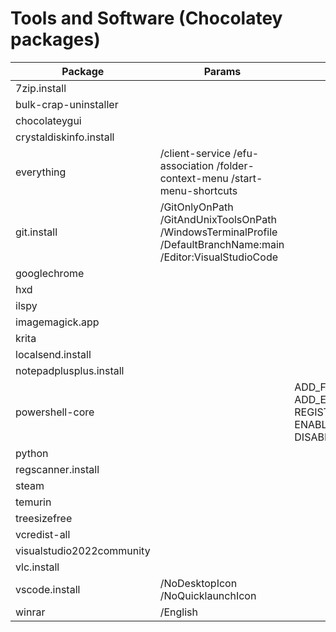 # Tools and Software (Chocolatey packages)

|Package                  |Params                                                                                                        |Install arguments                                                                                                                                                           |
|-------------------------|--------------------------------------------------------------------------------------------------------------|----------------------------------------------------------------------------------------------------------------------------------------------------------------------------|
|7zip.install             |                                                                                                              |                                                                                                                                                                            |
|bulk-crap-uninstaller    |                                                                                                              |                                                                                                                                                                            |
|chocolateygui            |                                                                                                              |                                                                                                                                                                            |
|crystaldiskinfo.install  |                                                                                                              |                                                                                                                                                                            |
|everything               |/client-service /efu-association /folder-context-menu /start-menu-shortcuts                                   |                                                                                                                                                                            |
|git.install              |/GitOnlyOnPath /GitAndUnixToolsOnPath /WindowsTerminalProfile /DefaultBranchName:main /Editor:VisualStudioCode|                                                                                                                                                                            |
|googlechrome             |                                                                                                              |                                                                                                                                                                            |
|hxd                      |                                                                                                              |                                                                                                                                                                            |
|ilspy                    |                                                                                                              |                                                                                                                                                                            |
|imagemagick.app          |                                                                                                              |                                                                                                                                                                            |
|krita                    |                                                                                                              |                                                                                                                                                                            |
|localsend.install        |                                                                                                              |                                                                                                                                                                            |
|notepadplusplus.install  |                                                                                                              |                                                                                                                                                                            |
|powershell-core          |                                                                                                              |ADD_FILE_CONTEXT_MENU_RUNPOWERSHELL=1 ADD_EXPLORER_CONTEXT_MENU_OPENPOWERSHELL=1 REGISTER_MANIFEST=1 ADD_PATH=1 ENABLE_PSREMOTING=0 USE_MU=0 ENABLE_MU=0 DISABLE_TELEMETRY=1|
|python                   |                                                                                                              |                                                                                                                                                                            |
|regscanner.install       |                                                                                                              |                                                                                                                                                                            |
|steam                    |                                                                                                              |                                                                                                                                                                            |
|temurin                  |                                                                                                              |                                                                                                                                                                            |
|treesizefree             |                                                                                                              |                                                                                                                                                                            |
|vcredist-all             |                                                                                                              |                                                                                                                                                                            |
|visualstudio2022community|                                                                                                              |                                                                                                                                                                            |
|vlc.install              |                                                                                                              |                                                                                                                                                                            |
|vscode.install           |/NoDesktopIcon /NoQuicklaunchIcon                                                                             |                                                                                                                                                                            |
|winrar                   |/English                                                                                                      |                                                                                                                                                                            |
